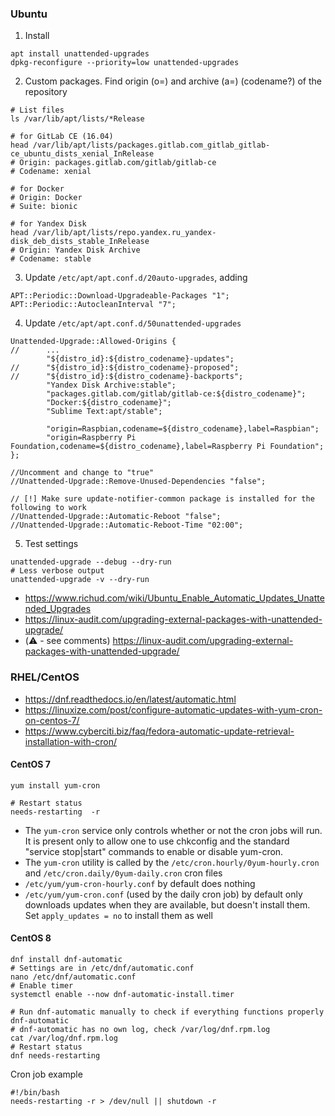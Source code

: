 ### Ubuntu

1. Install
```shell
apt install unattended-upgrades
dpkg-reconfigure --priority=low unattended-upgrades
```

2. Custom packages. Find origin (o=) and archive (a=) (codename?) of the repository
```shell
# List files
ls /var/lib/apt/lists/*Release

# for GitLab CE (16.04)
head /var/lib/apt/lists/packages.gitlab.com_gitlab_gitlab-ce_ubuntu_dists_xenial_InRelease
# Origin: packages.gitlab.com/gitlab/gitlab-ce
# Codename: xenial

# for Docker
# Origin: Docker
# Suite: bionic

# for Yandex Disk
head /var/lib/apt/lists/repo.yandex.ru_yandex-disk_deb_dists_stable_InRelease
# Origin: Yandex Disk Archive
# Codename: stable
```

3. Update `/etc/apt/apt.conf.d/20auto-upgrades`, adding
```
APT::Periodic::Download-Upgradeable-Packages "1";
APT::Periodic::AutocleanInterval "7";
```

4. Update `/etc/apt/apt.conf.d/50unattended-upgrades`
```
Unattended-Upgrade::Allowed-Origins {
//      ...
        "${distro_id}:${distro_codename}-updates";
//      "${distro_id}:${distro_codename}-proposed";
//      "${distro_id}:${distro_codename}-backports";
        "Yandex Disk Archive:stable";
        "packages.gitlab.com/gitlab/gitlab-ce:${distro_codename}";
        "Docker:${distro_codename}";
        "Sublime Text:apt/stable";

        "origin=Raspbian,codename=${distro_codename},label=Raspbian";
        "origin=Raspberry Pi Foundation,codename=${distro_codename},label=Raspberry Pi Foundation";
};

//Uncomment and change to "true"
//Unattended-Upgrade::Remove-Unused-Dependencies "false";

// [!] Make sure update-notifier-common package is installed for the following to work
//Unattended-Upgrade::Automatic-Reboot "false";
//Unattended-Upgrade::Automatic-Reboot-Time "02:00";
```

5. Test settings
```shell
unattended-upgrade --debug --dry-run
# Less verbose output
unattended-upgrade -v --dry-run
```

* https://www.richud.com/wiki/Ubuntu_Enable_Automatic_Updates_Unattended_Upgrades
* https://linux-audit.com/upgrading-external-packages-with-unattended-upgrade/
* (:warning: - see comments) https://linux-audit.com/upgrading-external-packages-with-unattended-upgrade/

### RHEL/CentOS

* https://dnf.readthedocs.io/en/latest/automatic.html
* https://linuxize.com/post/configure-automatic-updates-with-yum-cron-on-centos-7/
* https://www.cyberciti.biz/faq/fedora-automatic-update-retrieval-installation-with-cron/


#### CentOS 7
```shell
yum install yum-cron

# Restart status
needs-restarting  -r
```
* The `yum-cron` service only controls whether or not the cron jobs will run. It is present only to allow
    one to use chkconfig and the standard "service stop|start" commands to enable or disable yum-cron.
* The `yum-cron` utility is called by the `/etc/cron.hourly/0yum-hourly.cron` and `/etc/cron.daily/0yum-daily.cron` cron files
* `/etc/yum/yum-cron-hourly.conf` by default does nothing
* `/etc/yum/yum-cron.conf` (used by the daily cron job) by default only downloads updates when they are available, but doesn't install them.
   Set `apply_updates = no` to install them as well

#### CentOS 8
```shell
dnf install dnf-automatic
# Settings are in /etc/dnf/automatic.conf
nano /etc/dnf/automatic.conf
# Enable timer
systemctl enable --now dnf-automatic-install.timer

# Run dnf-automatic manually to check if everything functions properly
dnf-automatic
# dnf-automatic has no own log, check /var/log/dnf.rpm.log
cat /var/log/dnf.rpm.log
# Restart status
dnf needs-restarting
```

Cron job example
```shell
#!/bin/bash
needs-restarting -r > /dev/null || shutdown -r
```
